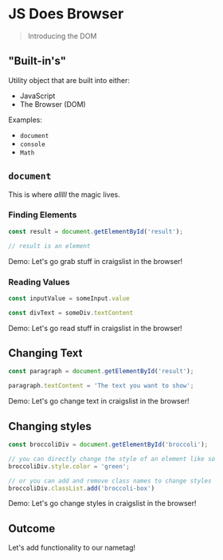 JS Does Browser 
===

> Introducing the DOM

## "Built-in's"

Utility object that are built into either:
* JavaScript
* The Browser (DOM)

Examples:
* `document`
* `console`
* `Math`

## `document`

This is where _alllll_ the magic lives.

### Finding Elements

```js
const result = document.getElementById('result');

// result is an element
```

Demo: Let's go grab stuff in craigslist in the browser!

### Reading Values

```js
const inputValue = someInput.value

const divText = someDiv.textContent
```

Demo: Let's go read stuff in craigslist in the browser!


## Changing Text

```js
const paragraph = document.getElementById('result');

paragraph.textContent = 'The text you want to show';
```

Demo: Let's go change text in craigslist in the browser!

## Changing styles

```js
const broccoliDiv = document.getElementById('broccoli');

// you can directly change the style of an element like so
broccoliDiv.style.color = 'green';

// or you can add and remove class names to change styles
broccoliDiv.classList.add('broccoli-box')
```

Demo: Let's go change styles in craigslist in the browser!

## Outcome
Let's add functionality to our nametag!